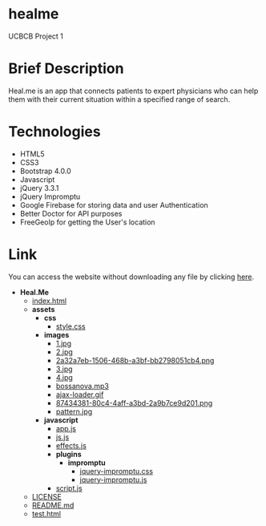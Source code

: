 # healme
UCBCB Project 1

# Brief Description

Heal.me is an app that connects patients to expert physicians who can help them with their current situation within a specified range of search.

# Technologies

* HTML5
* CSS3
* Bootstrap 4.0.0
* Javascript
* jQuery 3.3.1
* jQuery Impromptu
* Google Firebase for storing data and user Authentication
* Better Doctor for API purposes
* FreeGeoIp for getting the User's location

# Link

You can access the website without downloading any file by clicking [here](https://b0bbybaldi.github.io/healme/).

- __Heal.Me__
  - [index.html](index.html)
  - __assets__
    - __css__
      - [style.css](assets/css/style.css)
    - __images__
      - [1.jpg](assets/images/1.jpg)
      - [2.jpg](assets/images/2.jpg)
      - [2a32a7eb-1506-468b-a3bf-bb2798051cb4.png](assets/images/2a32a7eb-1506-468b-a3bf-bb2798051cb4.png)
      - [3.jpg](assets/images/3.jpg)
      - [4.jpg](assets/images/4.jpg)
      - [bossanova.mp3](assets/images/bossanova.mp3)
      - [ajax-loader.gif](assets/images/ajax-loader.gif)
      - [87434381-80c4-4aff-a3bd-2a9b7ce9d201.png](assets/images/87434381-80c4-4aff-a3bd-2a9b7ce9d201.png)
      - [pattern.jpg](assets/images/pattern.jpg)
    - __javascript__
      - [app.js](assets/javascript/app.js)
      - [js.js](assets/javascript/js.js)
      - [effects.js](assets/javascript/effects.js)
      - __plugins__
        - __impromptu__
          - [jquery-impromptu.css](assets/javascript/plugins/impromptu/jquery-impromptu.css)
          - [jquery-impromptu.js](assets/javascript/plugins/impromptu/jquery-impromptu.js)
      - [script.js](assets/javascript/script.js)
  - [LICENSE](LICENSE)
  - [README.md](README.md)
  - [test.html](test.html)

